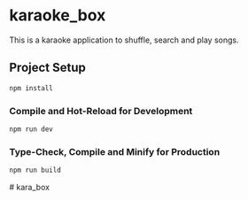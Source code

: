 # karaoke_box
This is a karaoke application to shuffle, search and play songs.

## Project Setup

```sh
npm install
```

### Compile and Hot-Reload for Development

```sh
npm run dev
```

### Type-Check, Compile and Minify for Production

```sh
npm run build
```
#   k a r a _ b o x 
 
 
